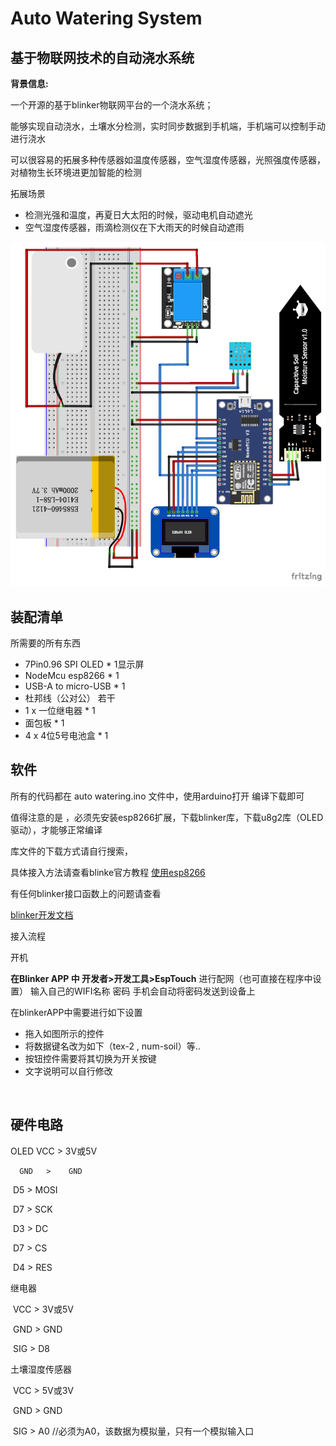 # Auto Watering System

## 基于物联网技术的自动浇水系统

**背景信息:**

一个开源的基于blinker物联网平台的一个浇水系统；

能够实现自动浇水，土壤水分检测，实时同步数据到手机端，手机端可以控制手动进行浇水

可以很容易的拓展多种传感器如温度传感器，空气湿度传感器，光照强度传感器，对植物生长环境进更加智能的检测

拓展场景
* 检测光强和温度，再夏日大太阳的时候，驱动电机自动遮光
*  空气湿度传感器，雨滴检测仪在下大雨天的时候自动遮雨

![](images/草图.png)

## 装配清单

所需要的所有东西

* 7Pin0.96 SPI OLED      *  1显示屏
* NodeMcu esp8266     *  1
* USB-A to micro-USB  *  1 
* 杜邦线（公对公）        若干
* 1 x 一位继电器             *  1
* 面包板                         *  1
* 4 x 4位5号电池盒         *  1

## 软件

所有的代码都在 auto watering.ino 文件中，使用arduino打开 编译下载即可

值得注意的是 ，必须先安装esp8266扩展，下载blinker库，下载u8g2库（OLED驱动），才能够正常编译

库文件的下载方式请自行搜索，

具体接入方法请查看blinke官方教程
 [使用esp8266](https://doc.blinker.app/?file=001-%E5%BF%AB%E9%80%9F%E5%BC%80%E5%A7%8B/02-esp8266%26WiFi%E6%8E%A5%E5%85%A5)

有任何blinker接口函数上的问题请查看

[blinker开发文档](https://doc.blinker.app)

接入流程 

开机 

**在Blinker APP 中 开发者>开发工具>EspTouch** 进行配网（也可直接在程序中设置）
输入自己的WIFI名称 密码 手机会自动将密码发送到设备上

在blinkerAPP中需要进行如下设置

- 拖入如图所示的控件
- 将数据键名改为如下（tex-2 , num-soil）等..
- 按钮控件需要将其切换为开关按键
- 文字说明可以自行修改

![]()


## 硬件电路

OLED
      VCC    >    3V或5V
      
      GND   >    GND
        
​      D5      >     MOSI

​      D7      >     SCK

​      D3      >     DC

​      D7      >     CS 

​      D4      >     RES

继电器

​      VCC    >    3V或5V

​      GND   >    GND

​      SIG     >     D8

土壤湿度传感器

​      VCC      >     5V或3V

​      GND     >     GND

​      SIG        >     A0     //必须为A0，该数据为模拟量，只有一个模拟输入口
	